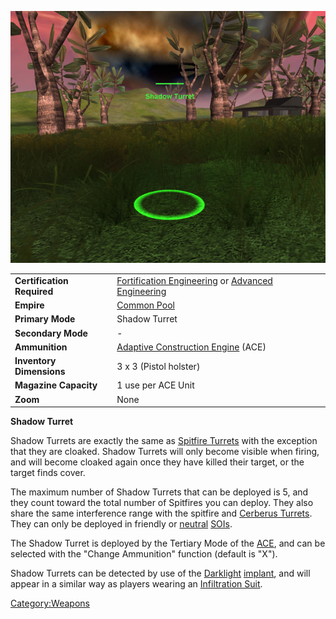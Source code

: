 ![](../images/ShadowTurret.jpg "ShadowTurret.jpg")

|                            |                                                                                                                                                  |
| -------------------------- | ------------------------------------------------------------------------------------------------------------------------------------------------ |
| **Certification Required** | [Fortification Engineering](../certifications/Fortification_Engineering.md) or [Advanced Engineering](../certifications/Advanced_Engineering.md) |
| **Empire**                 | [Common Pool](../terminology/Common_Pool.md)                                                                                                     |
| **Primary Mode**           | Shadow Turret                                                                                                                                    |
| **Secondary Mode**         | \-                                                                                                                                               |
| **Ammunition**             | [Adaptive Construction Engine](Adaptive_Construction_Engine.md) (ACE)                                                                            |
| **Inventory Dimensions**   | 3 x 3 (Pistol holster)                                                                                                                           |
| **Magazine Capacity**      | 1 use per ACE Unit                                                                                                                               |
| **Zoom**                   | None                                                                                                                                             |

**Shadow Turret**

Shadow Turrets are exactly the same as [Spitfire
Turrets](Adaptive_Construction_Engine.md#Spitfire_Turret) with
the exception that they are cloaked. Shadow Turrets will only become
visible when firing, and will become cloaked again once they have killed
their target, or the target finds cover.

The maximum number of Shadow Turrets that can be deployed is 5, and they
count toward the total number of Spitfires you can deploy. They also
share the same interference range with the spitfire and [Cerberus
Turrets](Cerberus_Turret.md). They can only be deployed in
friendly or [neutral](../terminology/Neutral.md) [SOIs](../locations/Sphere_of_Influence.md).

The Shadow Turret is deployed by the Tertiary Mode of the
[ACE](Adaptive_Construction_Engine.md), and can be selected with the "Change Ammunition"
function (default is "X").

Shadow Turrets can be detected by use of the
[Darklight](../implants/Darklight.md) [implant](../implants/Implants.md), and
will appear in a similar way as players wearing an [Infiltration
Suit](../items/Infiltration_Suit.md).

[Category:Weapons](Category:Weapons.md)
